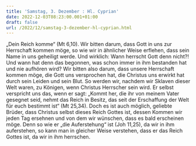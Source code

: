 ```yaml
---
title: 'Samstag, 3. Dezember : Hl. Cyprian'
date: 2022-12-03T08:23:00.001+01:00
draft: false
url: /2022/12/samstag-3-dezember-hl-cyprian.html
---
```


„Dein Reich komme“ (Mt 6,10). Wir bitten darum, dass Gott in uns zur Herrschaft kommen möge, so wie wir in ähnlicher Weise erflehen, dass sein Name in uns geheiligt werde. Und wirklich: Wann herrscht Gott denn nicht?! Und wann hat denn das begonnen, was schon immer in ihm bestanden hat und nie aufhören wird? Wir bitten also darum, dass unsere Herrschaft kommen möge, die Gott uns versprochen hat, die Christus uns erwirkt hat durch sein Leiden und sein Blut. So werden wir, nachdem wir Sklaven dieser Welt waren, zu Königen, wenn Christus Herrscher sein wird. Er selbst verspricht uns das, wenn er sagt: „Kommt her, die ihr von meinem Vater gesegnet seid, nehmt das Reich in Besitz, das seit der Erschaffung der Welt für euch bestimmt ist“ (Mt 25,34). Doch es ist auch möglich, geliebte Brüder, dass Christus selbst dieses Reich Gottes ist, dessen Kommen wir jeden Tag ersehnen und von dem wir wünschen, dass es bald erscheinen möge. Denn so wie er „die Auferstehung“ ist (Joh 11,25), da wir in ihm auferstehen, so kann man in gleicher Weise verstehen, dass er das Reich Gottes ist, da wir in ihm herrschen.